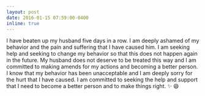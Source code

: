 ```yaml
---
layout: post
date: 2016-01-15 07:59:00-0400
inline: true
---
```


I have beaten up my husband five days in a row. I am deeply ashamed of my behavior and the pain and suffering that I have caused him. I am seeking help and seeking to change my behavior so that this does not happen again in the future. My husband does not deserve to be treated this way and I am committed to making amends for my actions and becoming a better person. I know that my behavior has been unacceptable and I am deeply sorry for the hurt that I have caused. I am committed to seeking the help and support that I need to become a better person and to make things right. :sparkles: :smile:
